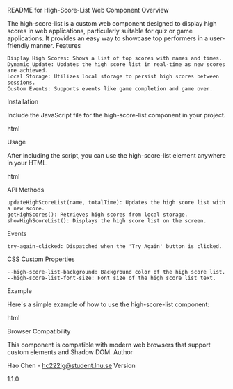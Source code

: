 README for High-Score-List Web Component
Overview

The high-score-list is a custom web component designed to display high scores in web applications, particularly suitable for quiz or game applications. It provides an easy way to showcase top performers in a user-friendly manner.
Features

    Display High Scores: Shows a list of top scores with names and times.
    Dynamic Update: Updates the high score list in real-time as new scores are achieved.
    Local Storage: Utilizes local storage to persist high scores between sessions.
    Custom Events: Supports events like game completion and game over.

Installation

Include the JavaScript file for the high-score-list component in your project.

html

<script src="path/to/high-score-list.js"></script>

Usage

After including the script, you can use the high-score-list element anywhere in your HTML.

html

<high-score-list></high-score-list>

API
Methods

    updateHighScoreList(name, totalTime): Updates the high score list with a new score.
    getHighScores(): Retrieves high scores from local storage.
    showHighScoreList(): Displays the high score list on the screen.

Events

    try-again-clicked: Dispatched when the 'Try Again' button is clicked.

CSS Custom Properties

    --high-score-list-background: Background color of the high score list.
    --high-score-list-font-size: Font size of the high score list text.

Example

Here's a simple example of how to use the high-score-list component:

html

<high-score-list></high-score-list>

<script>
  const highScoreList = document.querySelector('high-score-list')

  // Listen for the try-again-clicked event
  highScoreList.addEventListener('try-again-clicked', () => {
    console.log('Try Again button clicked')
    // Restart the quiz or game
  });

  // Update high score list
  highScoreList.updateHighScoreList('Player1', 120)
</script>

Browser Compatibility

This component is compatible with modern web browsers that support custom elements and Shadow DOM.
Author

Hao Chen - hc222ig@student.lnu.se
Version

1.1.0